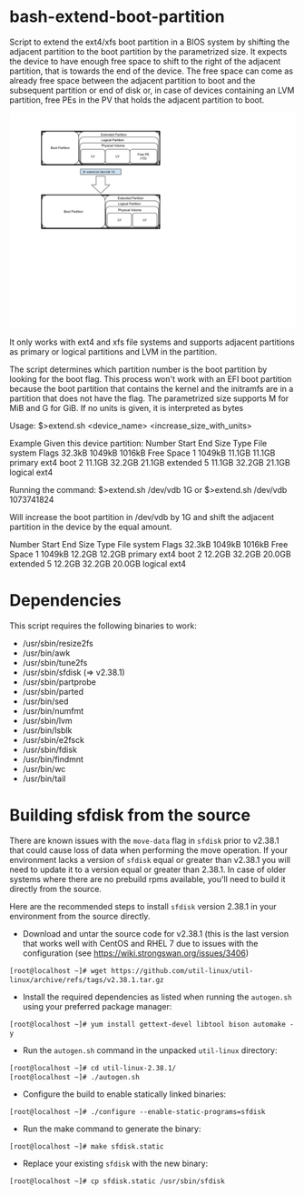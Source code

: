 # bash-extend-boot-partition
Script to extend the ext4/xfs boot partition in a BIOS system by shifting the adjacent partition to the boot partition by the parametrized size.
It expects the device to have enough free space to shift to the right of the adjacent partition, that is towards the end of the device. The free space
can come as already free space between the adjacent partition to boot and the subsequent partition or end of disk or, in case of devices containing an LVM partition,
free PEs in the PV that holds the adjacent partition to boot.


<img src="./extend_boot_partition_with_LVM.svg">

It only works with ext4 and xfs file systems and supports adjacent partitions as primary or logical partitions and LVM in the partition.

The script determines which partition number is the boot partition by looking for the boot flag.
This process won't work with an EFI boot partition because the boot partition that contains the kernel and the initramfs are in a partition that does not have the flag.
The parametrized size supports M for MiB and G for GiB. If no units is given, it is interpreted as bytes

Usage: $>extend.sh <device_name> <increase_size_with_units>

Example
 Given this device partition:
   Number  Start   End     Size    Type      File system  Flags
           32.3kB  1049kB  1016kB            Free Space
   1       1049kB  11.1GB  11.1GB  primary   ext4         boot
   2       11.1GB  32.2GB  21.1GB  extended
   5       11.1GB  32.2GB  21.1GB  logical   ext4

 Running the command:
   $>extend.sh /dev/vdb 1G
 or
   $>extend.sh /dev/vdb 1073741824

 Will increase the boot partition in /dev/vdb by 1G and shift the adjacent partition in the device by the equal amount.

   Number  Start   End     Size    Type      File system  Flags
           32.3kB  1049kB  1016kB            Free Space
   1       1049kB  12.2GB  12.2GB  primary   ext4         boot
   2       12.2GB  32.2GB  20.0GB  extended
   5       12.2GB  32.2GB  20.0GB  logical   ext4 


# Dependencies
This script requires the following binaries to work:
* /usr/sbin/resize2fs
* /usr/bin/awk
* /usr/sbin/tune2fs
* /usr/sbin/sfdisk (=> v2.38.1)
* /usr/sbin/partprobe
* /usr/sbin/parted
* /usr/bin/sed
* /usr/bin/numfmt
* /usr/sbin/lvm
* /usr/bin/lsblk
* /usr/sbin/e2fsck
* /usr/sbin/fdisk
* /usr/bin/findmnt
* /usr/bin/wc
* /usr/bin/tail

# Building sfdisk from the source
There are known issues with the `move-data` flag in `sfdisk` prior to v2.38.1 that could cause loss of data when performing the move operation. If your environment lacks a version of `sfdisk` equal or greater than v2.38.1 you will need to update it to a version equal or greater than 2.38.1. In case of older systems where there are no prebuild rpms available, you'll need to build it directly from the source.  

Here are the recommended steps to install `sfdisk` version 2.38.1 in your environment from the source directly.

* Download and untar the source code for v2.38.1 (this is the last version that works well with CentOS and RHEL 7 due to issues with the configuration (see https://wiki.strongswan.org/issues/3406)
```
[root@localhost ~]# wget https://github.com/util-linux/util-linux/archive/refs/tags/v2.38.1.tar.gz
```

* Install the required dependencies as listed when running the `autogen.sh` using your preferred package manager:
```
[root@localhost ~]# yum install gettext-devel libtool bison automake -y
```

* Run the `autogen.sh` command in the unpacked `util-linux` directory:
```
[root@localhost ~]# cd util-linux-2.38.1/
[root@localhost ~]# ./autogen.sh
```

* Configure the build to enable statically linked binaries:
```
[root@localhost ~]# ./configure --enable-static-programs=sfdisk
```

* Run the make command to generate the binary:
```
[root@localhost ~]# make sfdisk.static
```

* Replace your existing `sfdisk` with the new binary:
```
[root@localhost ~]# cp sfdisk.static /usr/sbin/sfdisk
```